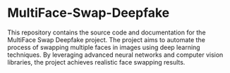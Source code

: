 # MultiFace-Swap-Deepfake
This repository contains the source code and documentation for the MultiFace Swap Deepfake project. The project aims to automate the process of swapping multiple faces in images using deep learning techniques. By leveraging advanced neural networks and computer vision libraries, the project achieves realistic face swapping results.
